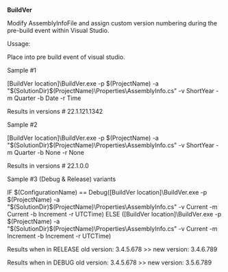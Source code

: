 **BuildVer**

Modify AssemblyInfoFile and assign custom version numbering during the pre-build event within Visual Studio.

Ussage:

Place into pre build event of visual studio.

Sample #1

[BuildVer location]\BuildVer.exe -p $(ProjectName) -a "$(SolutionDir)$(ProjectName)\Properties\AssemblyInfo.cs" -v ShortYear -m Quarter -b Date -r Time
  
Results in versions # 22.1.121.1342

Sample #2
  
[BuildVer location]\BuildVer.exe -p $(ProjectName) -a "$(SolutionDir)$(ProjectName)\Properties\AssemblyInfo.cs" -v ShortYear -m Quarter -b None -r None
  
Results in versions # 22.1.0.0

Sample #3 (Debug & Release) variants

IF $(ConfigurationName) == Debug([BuildVer location]\BuildVer.exe -p $(ProjectName) -a "$(SolutionDir)$(ProjectName)\Properties\AssemblyInfo.cs" -v Current -m Current -b Increment -r UTCTime) ELSE ([BuildVer location]\BuildVer.exe -p $(ProjectName) -a "$(SolutionDir)$(ProjectName)\Properties\AssemblyInfo.cs" -v Current -m Increment -b Increment -r UTCTime)

Results when in RELEASE old version:  3.4.5.678 >> new version: 3.4.6.789

Results when in DEBUG old version: 3.4.5.678 >> new version: 3.5.6.789

